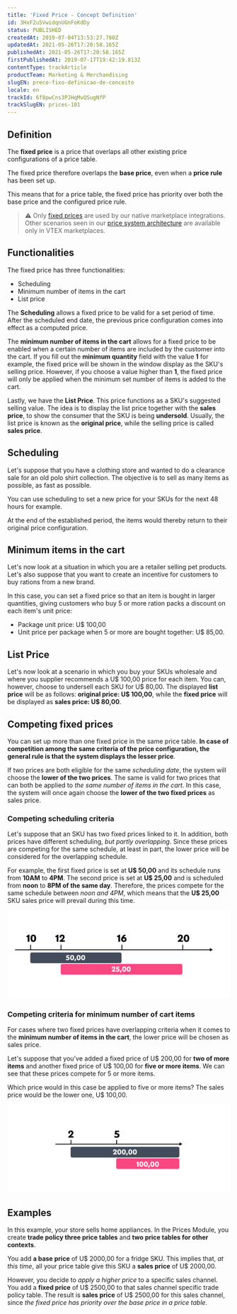 ```yaml
---
title: 'Fixed Price - Concept Definition'
id: 3HxF2u5VwidqnUGnFoKdDy
status: PUBLISHED
createdAt: 2019-07-04T13:53:27.780Z
updatedAt: 2021-05-26T17:20:58.165Z
publishedAt: 2021-05-26T17:20:58.165Z
firstPublishedAt: 2019-07-17T19:42:19.813Z
contentType: trackArticle
productTeam: Marketing & Merchandising
slugEN: preco-fixo-definicao-de-conceito
locale: en
trackId: 6f8pwCns3PJHqMvQSugNfP
trackSlugEN: prices-101
---
```


## Definition

The __fixed price__ is a price that overlaps all other existing price configurations of a price table.

The fixed price therefore overlaps the __base price__, even when a __price rule__ has been set up. 

This means that for a price table, the fixed price has priority over both the base price and the configured price rule.

>⚠️ Only [fixed prices](https://help.vtex.com/en/tracks/prices-101--6f8pwCns3PJHqMvQSugNfP/3g39iXkQza4AW7C7L814mj) are used by our native marketplace integrations. Other scenarios seen in our [price system architecture](https://help.vtex.com/en/tracks/prices-101--6f8pwCns3PJHqMvQSugNfP/7GptzvlPDVM11ojEjywIQx) are available only in VTEX marketplaces.

## Functionalities

The fixed price has three functionalities:

- Scheduling
- Minimum number of items in the cart
- List price

The __Scheduling__ allows a fixed price to be valid for a set period of time. After the scheduled end date, the previous price configuration comes into effect as a computed price.

The __minimum number of items in the cart__ allows for a fixed price to be enabled when a certain number of items are included by the customer into the cart. If you fill out the __minimum quantity__ field with the value __1__ for example, the fixed price will be shown in the window display as the SKU's selling price. However, if you choose a value higher than __1__, the fixed price will only be applied when the minimum set number of items is added to the cart.

Lastly, we have the __List Price__. This price functions as a SKU's suggested selling value. The idea is to display the list price together with the __sales price__, to show the consumer that the SKU is being __undersold__. Usually, the list price is known as the __original price__, while the selling price is called __sales price__.

## Scheduling

Let's suppose that you have a clothing store and wanted to do a clearance sale for an old polo shirt collection. The objective is to sell as many items as possible, as fast as possible.

You can use scheduling to set a new price for your SKUs for the next 48 hours for example.

At the end of the established period, the items would thereby return to their original price configuration.

## Minimum items in the cart

Let's now look at a situation in which you are a retailer selling pet products. Let's also suppose that you want to create an incentive for customers to buy rations from a new brand.

In this case, you can set a fixed price so that an item is bought in larger quantities, giving customers who buy 5 or more ration packs a discount on each item's unit price:

- Package unit price: U$ 100,00
- Unit price per package when 5 or more are bought together: U$ 85,00.

## List Price

Let's now look at a scenario in which you buy your SKUs wholesale and where you supplier recommends a U$ 100,00 price for each item. You can, however, choose to undersell each SKU for U$ 80,00. The displayed __list price__ will be as follows: __original price: U$ 100,00__, while the __fixed price__ will be displayed as __sales price: U$ 80,00__.

## Competing fixed prices

You can set up more than one fixed price in the same price table. __In case of competition among the same criteria of the price configuration, the general rule is that the system displays the lesser price__.

If two prices are both eligible for the same *scheduling date*, the system will choose the __lower of the two prices__. The same is valid for two prices that can both be applied to *the same number of items in the cart*. In this case, the system will once again choose the __lower of the two fixed prices__ as sales price.

### Competing scheduling criteria

Let's suppose that an SKU has two fixed prices linked to it. In addition, both prices have different scheduling, *but partly overlapping*. Since these prices are competing for the same schedule, at least in part, the lower price will be considered for the overlapping schedule.

For example, the first fixed price is set at __U$ 50,00__ and its schedule runs from __10AM__ to __4PM__. The second price is set at __U$ 25,00__ and is scheduled from __noon__ to __8PM of the same day__. Therefore, the prices compete for the same schedule between *noon and 4PM*, which means that the __U$ 25,00__ SKU sales price will prevail during this time.

![fixed price - example2](https://raw.githubusercontent.com/vtexdocs/help-center-content/refs/heads/main/docs/en/tracks/prices-101/preco-fixo-definicao-de-conceito_1.svg)

### Competing criteria for minimum number of cart items

For cases where two fixed prices have overlapping criteria when it comes to the __minimum number of items in the cart__, the lower price will be chosen as sales price.

Let's suppose that you've added a fixed price of U$ 200,00 for __two of more items__ and another fixed price of U$ 100,00 for __five or more items__. We can see that these prices compete for 5 or more items. 

Which price would in this case be applied to five or more items? The sales price would be the lower one, U$ 100,00. 

![fixed price - example1](https://raw.githubusercontent.com/vtexdocs/help-center-content/refs/heads/main/docs/en/tracks/prices-101/preco-fixo-definicao-de-conceito_2.svg)

## Examples 

In this example, your store sells home appliances. In the Prices Module, you create __trade policy three price tables__ and __two price tables for other contexts__. 

You add __a base price__ of U$ 2000,00 for a fridge SKU. This implies that, *at this time*, all your price table give this SKU a __sales price__ of U$ 2000,00.

However, you decide to *apply a higher price* to a specific sales channel. You add a __fixed price__ of U$ 2500,00 to that sales channel specific trade policy table. The result is __sales price__ of U$ 2500,00 for this sales channel, since *the fixed price has priority over the base price in a price table*.
